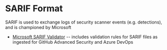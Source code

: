 # SARIF Format

SARIF is used to exchange logs of security scanner events (e.g. detections), and is championed by Microsoft

* [Microsoft SARIF Validator](https://sarifweb.azurewebsites.net/Validation) -- includes validation rules for SARIF files as ingested for GitHub Advanced Security and Azure DevOps
